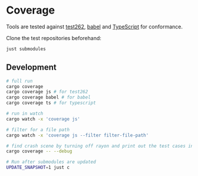 # Coverage

Tools are tested against [test262], [babel] and [TypeScript] for conformance.

Clone the test repositories beforehand:

```bash
just submodules
```

## Development

```bash
# full run
cargo coverage
cargo coverage js # for test262
cargo coverage babel # for babel
cargo coverage ts # for typescript

# run in watch
cargo watch -x 'coverage js'

# filter for a file path
cargo watch -x 'coverage js --filter filter-file-path'

# find crash scene by turning off rayon and print out the test cases in serial
cargo coverage -- --debug

# Run after submodules are updated
UPDATE_SNAPSHOT=1 just c
```

<!-- Links -->
[test262]: https://github.com/tc39/test262
[babel]: https://github.com/babel/babel
[TypeScript]: https://github.com/microsoft/TypeScript

